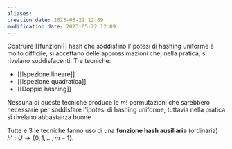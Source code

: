 ```yaml
---
aliases: 
creation date: 2023-05-22 12:09
modification date: 2023-05-22 12:09
---
```


Costruire [[funzioni]] hash che soddisfino l'ipotesi di hashing uniforme è molto difficile, si accettano delle approssimazioni che, nella pratica, si rivelano soddisfacenti. Tre tecniche:
- [[Ispezione lineare]]
- [[Ispezione quadratica]]
- [[Doppio hashing]]

Nessuna di queste tecniche produce le $m!$ permutazioni che sarebbero necessarie per soddisfare l'ipotesi di hashing uniforme, tuttavia nella pratica si rivelano abbastanza buone

Tutte e 3 le tecniche fanno uso di una **funzione hash ausiliaria** (ordinaria) $h' : U \to \{ 0,1,\dots,m-1 \}$.